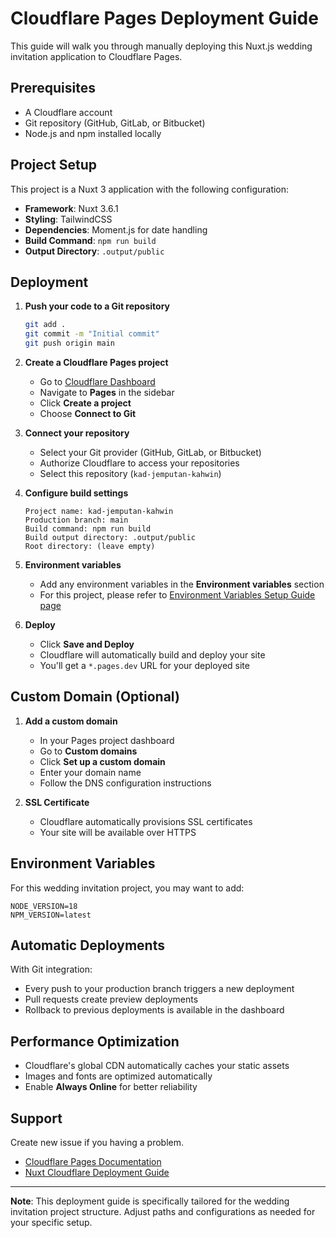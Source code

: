 # Cloudflare Pages Deployment Guide

This guide will walk you through manually deploying this Nuxt.js wedding invitation application to Cloudflare Pages.

## Prerequisites

- A Cloudflare account
- Git repository (GitHub, GitLab, or Bitbucket)
- Node.js and npm installed locally

## Project Setup

This project is a Nuxt 3 application with the following configuration:
- **Framework**: Nuxt 3.6.1
- **Styling**: TailwindCSS
- **Dependencies**: Moment.js for date handling
- **Build Command**: `npm run build`
- **Output Directory**: `.output/public`

## Deployment

1. **Push your code to a Git repository**
   ```bash
   git add .
   git commit -m "Initial commit"
   git push origin main
   ```

2. **Create a Cloudflare Pages project**
   - Go to [Cloudflare Dashboard](https://dash.cloudflare.com/)
   - Navigate to **Pages** in the sidebar
   - Click **Create a project**
   - Choose **Connect to Git**

3. **Connect your repository**
   - Select your Git provider (GitHub, GitLab, or Bitbucket)
   - Authorize Cloudflare to access your repositories
   - Select this repository (`kad-jemputan-kahwin`)

4. **Configure build settings**
   ```
   Project name: kad-jemputan-kahwin
   Production branch: main
   Build command: npm run build
   Build output directory: .output/public
   Root directory: (leave empty)
   ```

5. **Environment variables**
   - Add any environment variables in the **Environment variables** section
   - For this project, please refer to [Environment Variables Setup Guide page](ENV_SETUP.md)

6. **Deploy**
   - Click **Save and Deploy**
   - Cloudflare will automatically build and deploy your site
   - You'll get a `*.pages.dev` URL for your deployed site

## Custom Domain (Optional)

1. **Add a custom domain**
   - In your Pages project dashboard
   - Go to **Custom domains**
   - Click **Set up a custom domain**
   - Enter your domain name
   - Follow the DNS configuration instructions

2. **SSL Certificate**
   - Cloudflare automatically provisions SSL certificates
   - Your site will be available over HTTPS

## Environment Variables

For this wedding invitation project, you may want to add:
```
NODE_VERSION=18
NPM_VERSION=latest
```

## Automatic Deployments

With Git integration:
- Every push to your production branch triggers a new deployment
- Pull requests create preview deployments
- Rollback to previous deployments is available in the dashboard

## Performance Optimization

- Cloudflare's global CDN automatically caches your static assets
- Images and fonts are optimized automatically
- Enable **Always Online** for better reliability

## Support
Create new issue if you having a problem.

- [Cloudflare Pages Documentation](https://developers.cloudflare.com/pages/)
- [Nuxt Cloudflare Deployment Guide](https://nuxt.com/deploy/cloudflare)

---

**Note**: This deployment guide is specifically tailored for the wedding invitation project structure. Adjust paths and configurations as needed for your specific setup.